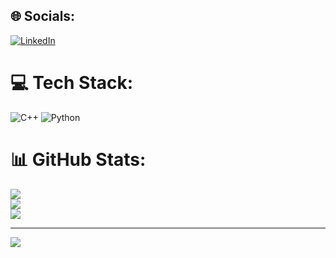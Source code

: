 
## 🌐 Socials:
[![LinkedIn](https://img.shields.io/badge/LinkedIn-%230077B5.svg?logo=linkedin&logoColor=white)](https://linkedin.com/in/https://www.linkedin.com/in/ng-kok-jing/) 

# 💻 Tech Stack:
![C++](https://img.shields.io/badge/c++-%2300599C.svg?style=for-the-badge&logo=c%2B%2B&logoColor=white) ![Python](https://img.shields.io/badge/python-3670A0?style=for-the-badge&logo=python&logoColor=ffdd54)
# 📊 GitHub Stats:
![](https://github-readme-stats.vercel.app/api?username=IteratorInnovator&theme=dark&hide_border=false&include_all_commits=false&count_private=false)<br/>
![](https://github-readme-streak-stats.herokuapp.com/?user=IteratorInnovator&theme=dark&hide_border=false)<br/>
![](https://github-readme-stats.vercel.app/api/top-langs/?username=IteratorInnovator&theme=dark&hide_border=false&include_all_commits=false&count_private=false&layout=compact)

---
[![](https://visitcount.itsvg.in/api?id=IteratorInnovator&icon=0&color=0)](https://visitcount.itsvg.in)

<!-- Proudly created with GPRM ( https://gprm.itsvg.in ) -->
